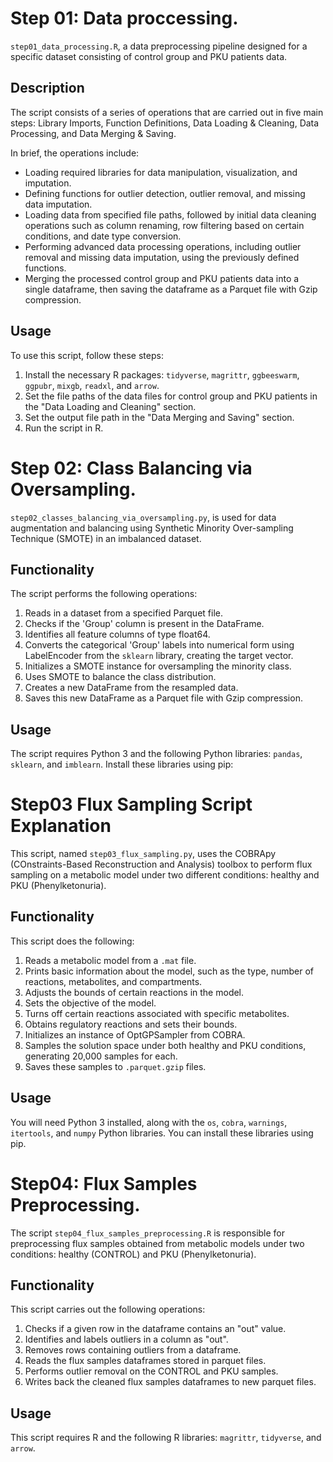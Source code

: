 # Step 01: Data proccessing. 

`step01_data_processing.R`, a data preprocessing pipeline designed for a specific dataset consisting of control group and PKU patients data. 

## Description 

The script consists of a series of operations that are carried out in five main steps: Library Imports, Function Definitions, Data Loading & Cleaning, Data Processing, and Data Merging & Saving. 

In brief, the operations include:

- Loading required libraries for data manipulation, visualization, and imputation.
- Defining functions for outlier detection, outlier removal, and missing data imputation.
- Loading data from specified file paths, followed by initial data cleaning operations such as column renaming, row filtering based on certain conditions, and date type conversion.
- Performing advanced data processing operations, including outlier removal and missing data imputation, using the previously defined functions.
- Merging the processed control group and PKU patients data into a single dataframe, then saving the dataframe as a Parquet file with Gzip compression.

## Usage 

To use this script, follow these steps:

1. Install the necessary R packages: `tidyverse`, `magrittr`, `ggbeeswarm`, `ggpubr`, `mixgb`, `readxl`, and `arrow`.
2. Set the file paths of the data files for control group and PKU patients in the "Data Loading and Cleaning" section.
3. Set the output file path in the "Data Merging and Saving" section.
4. Run the script in R.

# Step 02: Class Balancing via Oversampling.

`step02_classes_balancing_via_oversampling.py`, is used for data augmentation and balancing using Synthetic Minority Over-sampling Technique (SMOTE) in an imbalanced dataset. 

## Functionality

The script performs the following operations:

1. Reads in a dataset from a specified Parquet file.
2. Checks if the 'Group' column is present in the DataFrame.
3. Identifies all feature columns of type float64.
4. Converts the categorical 'Group' labels into numerical form using LabelEncoder from the `sklearn` library, creating the target vector.
5. Initializes a SMOTE instance for oversampling the minority class.
6. Uses SMOTE to balance the class distribution.
7. Creates a new DataFrame from the resampled data.
8. Saves this new DataFrame as a Parquet file with Gzip compression.

## Usage

The script requires Python 3 and the following Python libraries: `pandas`, `sklearn`, and `imblearn`. Install these libraries using pip:

# Step03 Flux Sampling Script Explanation

This script, named `step03_flux_sampling.py`, uses the COBRApy (COnstraints-Based Reconstruction and Analysis) toolbox to perform flux sampling on a metabolic model under two different conditions: healthy and PKU (Phenylketonuria). 

## Functionality

This script does the following:

1. Reads a metabolic model from a `.mat` file.
2. Prints basic information about the model, such as the type, number of reactions, metabolites, and compartments.
3. Adjusts the bounds of certain reactions in the model.
4. Sets the objective of the model.
5. Turns off certain reactions associated with specific metabolites.
6. Obtains regulatory reactions and sets their bounds.
7. Initializes an instance of OptGPSampler from COBRA.
8. Samples the solution space under both healthy and PKU conditions, generating 20,000 samples for each.
9. Saves these samples to `.parquet.gzip` files.

## Usage

You will need Python 3 installed, along with the `os`, `cobra`, `warnings`, `itertools`, and `numpy` Python libraries. You can install these libraries using pip.

# Step04: Flux Samples Preprocessing.

The script `step04_flux_samples_preprocessing.R` is responsible for preprocessing flux samples obtained from metabolic models under two conditions: healthy (CONTROL) and PKU (Phenylketonuria).

## Functionality

This script carries out the following operations:

1. Checks if a given row in the dataframe contains an "out" value. 
2. Identifies and labels outliers in a column as "out".
3. Removes rows containing outliers from a dataframe.
4. Reads the flux samples dataframes stored in parquet files.
5. Performs outlier removal on the CONTROL and PKU samples.
6. Writes back the cleaned flux samples dataframes to new parquet files.

## Usage

This script requires R and the following R libraries: `magrittr`, `tidyverse`, and `arrow`. 
